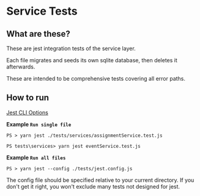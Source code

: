 Service Tests
=============

What are these?
---------------
These are jest integration tests of the service layer.

Each file migrates and seeds its own sqlite database, then deletes it afterwards.

These are intended to be comprehensive tests covering all error paths.


How to run
----------

[Jest CLI Options](https://jestjs.io/docs/cli)

**Example `Run single file`**
```
PS > yarn jest ./tests/services/assignmentService.test.js
```
```
PS tests\services> yarn jest eventService.test.js
```
**Example `Run all files`**
```
PS > yarn jest --config ./tests/jest.config.js
```
The config file should be specified relative to your current directory. 
If you don't get it right, you won't exclude many tests not designed for jest.
